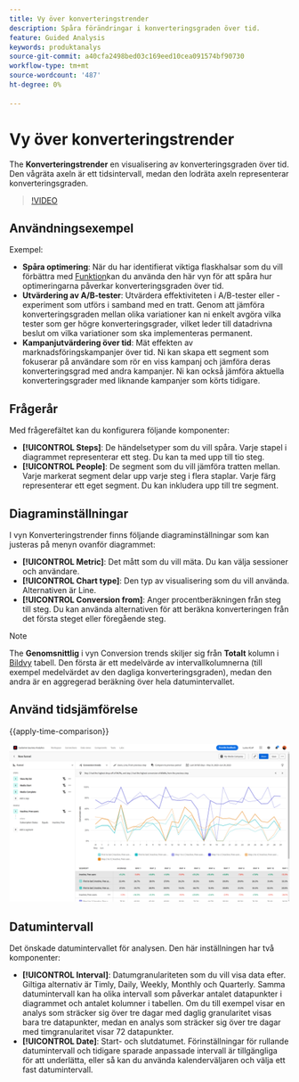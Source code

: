 ```yaml
---
title: Vy över konverteringstrender
description: Spåra förändringar i konverteringsgraden över tid.
feature: Guided Analysis
keywords: produktanalys
source-git-commit: a40cfa2498bed03c169eed10cea091574bf90730
workflow-type: tm+mt
source-wordcount: '487'
ht-degree: 0%

---
```


# Vy över konverteringstrender

The **Konverteringstrender** en visualisering av konverteringsgraden över tid. Den vågräta axeln är ett tidsintervall, medan den lodräta axeln representerar konverteringsgraden.

>[!VIDEO](https://video.tv.adobe.com/v/3421662/?learn=on)

## Användningsexempel

Exempel:

* **Spåra optimering**: När du har identifierat viktiga flaskhalsar som du vill förbättra med [Funktion](friction.md)kan du använda den här vyn för att spåra hur optimeringarna påverkar konverteringsgraden över tid.
* **Utvärdering av A/B-tester**: Utvärdera effektiviteten i A/B-tester eller -experiment som utförs i samband med en tratt. Genom att jämföra konverteringsgraden mellan olika variationer kan ni enkelt avgöra vilka tester som ger högre konverteringsgrader, vilket leder till datadrivna beslut om vilka variationer som ska implementeras permanent.
* **Kampanjutvärdering över tid**: Mät effekten av marknadsföringskampanjer över tid. Ni kan skapa ett segment som fokuserar på användare som rör en viss kampanj och jämföra deras konverteringsgrad med andra kampanjer. Ni kan också jämföra aktuella konverteringsgrader med liknande kampanjer som körts tidigare.

## Frågerår

Med frågerefältet kan du konfigurera följande komponenter:

* **[!UICONTROL Steps]**: De händelsetyper som du vill spåra. Varje stapel i diagrammet representerar ett steg. Du kan ta med upp till tio steg.
* **[!UICONTROL People]**: De segment som du vill jämföra tratten mellan. Varje markerat segment delar upp varje steg i flera staplar. Varje färg representerar ett eget segment. Du kan inkludera upp till tre segment.

## Diagraminställningar

I vyn Konverteringstrender finns följande diagraminställningar som kan justeras på menyn ovanför diagrammet:

* **[!UICONTROL Metric]**: Det mått som du vill mäta. Du kan välja sessioner och användare.
* **[!UICONTROL Chart type]**: Den typ av visualisering som du vill använda. Alternativen är Line.
* **[!UICONTROL Conversion from]**: Anger procentberäkningen från steg till steg. Du kan använda alternativen för att beräkna konverteringen från det första steget eller föregående steg.

>[!NOTE]
>
>The **Genomsnittlig** i vyn Conversion trends skiljer sig från **Totalt** kolumn i [Bildvy](friction.md) tabell. Den första är ett medelvärde av intervallkolumnerna (till exempel medelvärdet av den dagliga konverteringsgraden), medan den andra är en aggregerad beräkning över hela datumintervallet.

## Använd tidsjämförelse

{{apply-time-comparison}}

![Tidskonverteringstrender - jämför](../assets/conversion-trends-compare.png)

## Datumintervall

Det önskade datumintervallet för analysen. Den här inställningen har två komponenter:

* **[!UICONTROL Interval]**: Datumgranulariteten som du vill visa data efter. Giltiga alternativ är Timly, Daily, Weekly, Monthly och Quarterly. Samma datumintervall kan ha olika intervall som påverkar antalet datapunkter i diagrammet och antalet kolumner i tabellen. Om du till exempel visar en analys som sträcker sig över tre dagar med daglig granularitet visas bara tre datapunkter, medan en analys som sträcker sig över tre dagar med timgranularitet visar 72 datapunkter.
* **[!UICONTROL Date]**: Start- och slutdatumet. Förinställningar för rullande datumintervall och tidigare sparade anpassade intervall är tillgängliga för att underlätta, eller så kan du använda kalenderväljaren och välja ett fast datumintervall.

